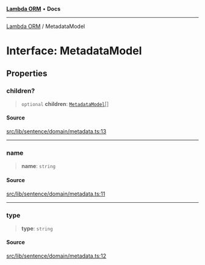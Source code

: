 [**Lambda ORM**](../README.md) • **Docs**

***

[Lambda ORM](../README.md) / MetadataModel

# Interface: MetadataModel

## Properties

### children?

> `optional` **children**: [`MetadataModel`](MetadataModel.md)[]

#### Source

[src/lib/sentence/domain/metadata.ts:13](https://github.com/lambda-orm/lambdaorm-base/blob/e3a7772bb5fa4082532c38729067cbcb8dfa89b9/src/lib/sentence/domain/metadata.ts#L13)

***

### name

> **name**: `string`

#### Source

[src/lib/sentence/domain/metadata.ts:11](https://github.com/lambda-orm/lambdaorm-base/blob/e3a7772bb5fa4082532c38729067cbcb8dfa89b9/src/lib/sentence/domain/metadata.ts#L11)

***

### type

> **type**: `string`

#### Source

[src/lib/sentence/domain/metadata.ts:12](https://github.com/lambda-orm/lambdaorm-base/blob/e3a7772bb5fa4082532c38729067cbcb8dfa89b9/src/lib/sentence/domain/metadata.ts#L12)

